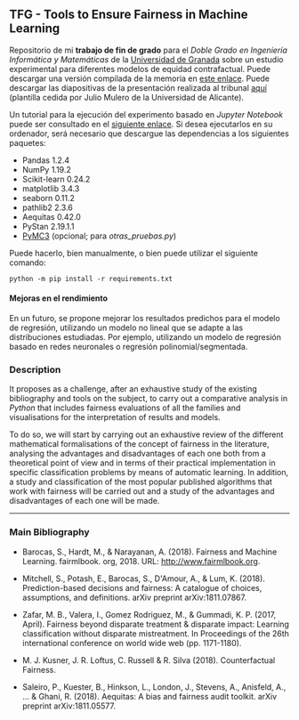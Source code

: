 ## TFG - Tools to Ensure Fairness in Machine Learning

Repositorio de mi **trabajo de fin de grado** para el *Doble Grado en Ingeniería Informática y Matemáticas* de la [Universidad de Granada](http://www.ugr.es) sobre un estudio experimental para diferentes modelos de equidad contrafactual. Puede descargar una versión compilada de la memoria en [este enlace](https://github.com/danibolanos/TFG-Guarantee_Fairness_in_ML/releases/download/v1.0.0/TFG.Herramientas_para_Garantizar_Justicia_en_Aprendizaje_Automatico.pdf). Puede descargar las diapositivas de la presentación realizada al tribunal [aquí](https://github.com/danibolanos/TFG-Guarantee_Fairness_in_ML/releases/download/v1.0.0/TFG.Presentacion.pdf) (plantilla cedida por Julio Mulero de la Universidad de Alicante).

Un tutorial para la ejecución del experimento basado en *Jupyter Notebook* puede ser consultado en el [siguiente enlace](https://github.com/danibolanos/TFG-Guarantee_Fairness_in_ML/blob/main/experimentos/tutorial.ipynb). Si desea ejecutarlos en su ordenador, será necesario que descargue las dependencias a los siguientes paquetes:

* Pandas 1.2.4
* NumPy 1.19.2
* Scikit-learn 0.24.2
* matplotlib 3.4.3
* seaborn 0.11.2
* pathlib2 2.3.6
* Aequitas 0.42.0
* PyStan 2.19.1.1
* [PyMC3](https://github.com/pymc-devs/pymc/wiki/Installation-Guide-(Linux)) (opcional; para *otras_pruebas.py*)

Puede hacerlo, bien manualmente, o bien puede utilizar el siguiente comando:

```
python -m pip install -r requirements.txt
 ```
 
#### Mejoras en el rendimiento

En un futuro, se propone mejorar los resultados predichos para el modelo de regresión, utilizando un modelo no lineal que se adapte a las distribuciones estudiadas. Por ejemplo, utilizando un modelo de regresión basado en redes neuronales o regresión polinomial/segmentada.
 
### Description

It proposes as a challenge, after an exhaustive study of the existing bibliography and tools on the subject, to carry out a comparative analysis in *Python* that includes fairness evaluations of all the families and visualisations for the interpretation of results and models.

To do so, we will start by carrying out an exhaustive review of the different mathematical formalisations of the concept of fairness in the literature, analysing the advantages and disadvantages of each one both from a theoretical point of view and in terms of their practical implementation in specific classification problems by means of automatic learning. In addition, a study and classification of the most popular published algorithms that work with fairness will be carried out and a study of the advantages and disadvantages of each one will be made.

-----

### Main Bibliography

- Barocas, S., Hardt, M., & Narayanan, A. (2018). Fairness and Machine Learning. fairmlbook. org, 2018. URL: http://www.fairmlbook.org.

- Mitchell, S., Potash, E., Barocas, S., D'Amour, A., & Lum, K. (2018). Prediction-based decisions and fairness: A catalogue of choices, assumptions, and definitions. arXiv preprint arXiv:1811.07867.

- Zafar, M. B., Valera, I., Gomez Rodriguez, M., & Gummadi, K. P. (2017, April). Fairness beyond disparate treatment & disparate impact: Learning classification without disparate mistreatment. In Proceedings of the 26th international conference on world wide web (pp. 1171-1180).

- M. J. Kusner, J. R. Loftus, C. Russell & R. Silva (2018). Counterfactual Fairness.

- Saleiro, P., Kuester, B., Hinkson, L., London, J., Stevens, A., Anisfeld, A., ... & Ghani, R. (2018). Aequitas: A bias and fairness audit toolkit. arXiv preprint arXiv:1811.05577.
